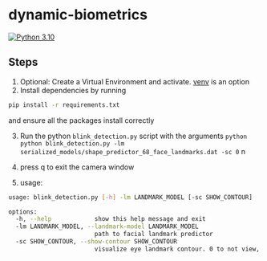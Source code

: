 # dynamic-biometrics

[![Python 3.10](https://img.shields.io/badge/python-3.10-blue.svg)](https://www.python.org/downloads/release/python-31013/)

## Steps
1. Optional: Create a Virtual Environment and activate. [venv](https://docs.python.org/3/library/venv.html) is an option
2. Install dependencies by running
```bash 
pip install -r requirements.txt
```
and ensure all the packages install correctly

3. Run the python ```blink_detection.py``` script with the arguments
```python python blink_detection.py -lm serialized_models/shape_predictor_68_face_landmarks.dat -sc 0```
n

4. press q to exit the camera window

5. usage:
```bash
usage: blink_detection.py [-h] -lm LANDMARK_MODEL [-sc SHOW_CONTOUR]

options:
  -h, --help            show this help message and exit
  -lm LANDMARK_MODEL, --landmark-model LANDMARK_MODEL
                        path to facial landmark predictor
  -sc SHOW_CONTOUR, --show-contour SHOW_CONTOUR
                        visualize eye landmark contour. 0 to not view, 1 to view
```